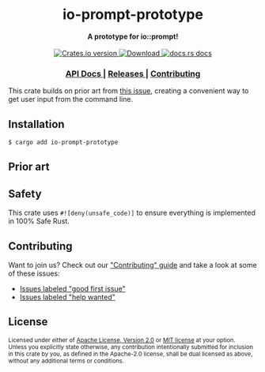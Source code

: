 <h1 align="center">io-prompt-prototype</h1>
<div align="center">
  <strong>
    A prototype for io::prompt!
  </strong>
</div>

<br />

<div align="center">
  <!-- Crates version -->
  <a href="https://crates.io/crates/io-prompt-prototype">
    <img src="https://img.shields.io/crates/v/io-prompt-prototype.svg?style=flat-square"
    alt="Crates.io version" />
  </a>
  <!-- Downloads -->
  <a href="https://crates.io/crates/io-prompt-prototype">
    <img src="https://img.shields.io/crates/d/io-prompt-prototype.svg?style=flat-square"
      alt="Download" />
  </a>
  <!-- docs.rs docs -->
  <a href="https://docs.rs/io-prompt-prototype">
    <img src="https://img.shields.io/badge/docs-latest-blue.svg?style=flat-square"
      alt="docs.rs docs" />
  </a>
</div>

<div align="center">
  <h3>
    <a href="https://docs.rs/io-prompt-prototype">
      API Docs
    </a>
    <span> | </span>
    <a href="https://github.com/yoshuawuyts/io-prompt-prototype/releases">
      Releases
    </a>
    <span> | </span>
    <a href="https://github.com/yoshuawuyts/io-prompt-prototype/blob/master.github/CONTRIBUTING.md">
      Contributing
    </a>
  </h3>
</div>

This crate builds on prior art from [this
issue](https://github.com/rust-lang/rust/pull/75435#issuecomment-695805123),
creating a convenient way to get user input from the command line.

## Installation
```sh
$ cargo add io-prompt-prototype
```

## Prior art

## Safety
This crate uses ``#![deny(unsafe_code)]`` to ensure everything is implemented in
100% Safe Rust.

## Contributing
Want to join us? Check out our ["Contributing" guide][contributing] and take a
look at some of these issues:

- [Issues labeled "good first issue"][good-first-issue]
- [Issues labeled "help wanted"][help-wanted]

[contributing]: https://github.com/yoshuawuyts/io-prompt-prototype/blob/master.github/CONTRIBUTING.md
[good-first-issue]: https://github.com/yoshuawuyts/io-prompt-prototype/labels/good%20first%20issue
[help-wanted]: https://github.com/yoshuawuyts/io-prompt-prototype/labels/help%20wanted

## License

<sup>
Licensed under either of <a href="LICENSE-APACHE">Apache License, Version
2.0</a> or <a href="LICENSE-MIT">MIT license</a> at your option.
</sup>

<br/>

<sub>
Unless you explicitly state otherwise, any contribution intentionally submitted
for inclusion in this crate by you, as defined in the Apache-2.0 license, shall
be dual licensed as above, without any additional terms or conditions.
</sub>

